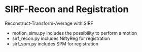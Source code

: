 # SIRF-Recon and Registration
 Reconstruct-Transform-Average with SIRF
 - motion_simu.py includes the possibility to perform a motion
 - sirf_recon.py includes NiftyReg for registration
 - sirf_spm.py includes SPM for registration
